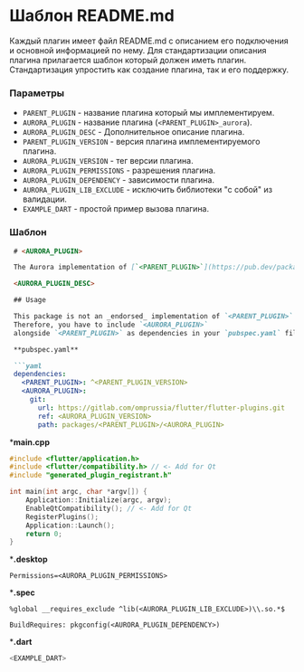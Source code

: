 # Шаблон README.md

Каждый плагин имеет файл README.md с описанием его подключения и основной информацией по нему.
Для стандартизации описания плагина прилагается шаблон который должен иметь плагин.
Стандартизация упростить как создание плагина, так и его поддержку.

### Параметры

* `PARENT_PLUGIN` - название плагина который мы имплементируем.
* `AURORA_PLUGIN` - название плагина (`<PARENT_PLUGIN>_aurora`).
* `AURORA_PLUGIN_DESC` - Дополнительное описание плагина.
* `PARENT_PLUGIN_VERSION` - версия плагина имплементируемого плагина.
* `AURORA_PLUGIN_VERSION` - тег версии плагина.
* `AURORA_PLUGIN_PERMISSIONS` - разрешения плагина.
* `AURORA_PLUGIN_DEPENDENCY` - зависимости плагина.
* `AURORA_PLUGIN_LIB_EXCLUDE` - исключить библиотеки "с собой" из валидации.
* `EXAMPLE_DART` - простой пример вызова плагина.

### Шаблон

```markdown
 # <AURORA_PLUGIN>

 The Aurora implementation of [`<PARENT_PLUGIN>`](https://pub.dev/packages/<PARENT_PLUGIN>).

 <AURORA_PLUGIN_DESC>

 ## Usage

 This package is not an _endorsed_ implementation of `<PARENT_PLUGIN>`.
 Therefore, you have to include `<AURORA_PLUGIN>`
 alongside `<PARENT_PLUGIN>` as dependencies in your `pubspec.yaml` file.

 **pubspec.yaml**

 ```yaml
 dependencies:
   <PARENT_PLUGIN>: ^<PARENT_PLUGIN_VERSION>
   <AURORA_PLUGIN>:
     git:
       url: https://gitlab.com/omprussia/flutter/flutter-plugins.git
       ref: <AURORA_PLUGIN_VERSION>
       path: packages/<PARENT_PLUGIN>/<AURORA_PLUGIN>
 ```

 ***main.cpp**

 ```c++
 #include <flutter/application.h>
 #include <flutter/compatibility.h> // <- Add for Qt
 #include "generated_plugin_registrant.h"

 int main(int argc, char *argv[]) {
     Application::Initialize(argc, argv);
     EnableQtCompatibility(); // <- Add for Qt
     RegisterPlugins();
     Application::Launch();
     return 0;
 }
 ```

 ***.desktop**

 ```desktop
 Permissions=<AURORA_PLUGIN_PERMISSIONS>
 ```

 ***.spec**

 ```spec
 %global __requires_exclude ^lib(<AURORA_PLUGIN_LIB_EXCLUDE>)\\.so.*$

 BuildRequires: pkgconfig(<AURORA_PLUGIN_DEPENDENCY>)
 ```

 ***.dart**

 ```dart
 <EXAMPLE_DART>
 ```
```
